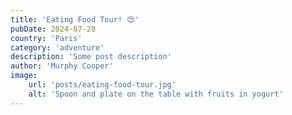 ```yaml
---
title: 'Eating Food Tour! 😍'
pubDate: 2024-07-28
country: 'Paris'
category: 'adventure'
description: 'Some post description'
author: 'Murphy Cooper'
image:
    url: 'posts/eating-food-tour.jpg'
    alt: 'Spoon and plate on the table with fruits in yogurt'
---
```


